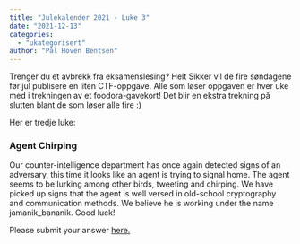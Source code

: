 ```yaml
---
title: "Julekalender 2021 - Luke 3"
date: "2021-12-13"
categories: 
  - "ukategorisert"
author: "Pål Hoven Bentsen"
---
```


Trenger du et avbrekk fra eksamenslesing? Helt Sikker vil de fire søndagene før jul publisere en liten CTF-oppgave. Alle som løser oppgaven er hver uke med i trekningen av et foodora-gavekort! Det blir en ekstra trekning på slutten blant de som løser alle fire :)

Her er tredje luke:

### Agent Chirping

Our counter-intelligence department has once again detected signs of an adversary, this time it looks like an agent is trying to signal home.
The agent seems to be lurking among other birds, tweeting and chirping. 
We have picked up signs that the agent is well versed in old-school cryptography and communication methods.
We believe he is working under the name jamanik_bananik.
Good luck!

Please submit your answer [here.](https://forms.gle/TenbG2AXjxhQrjmZ6)

